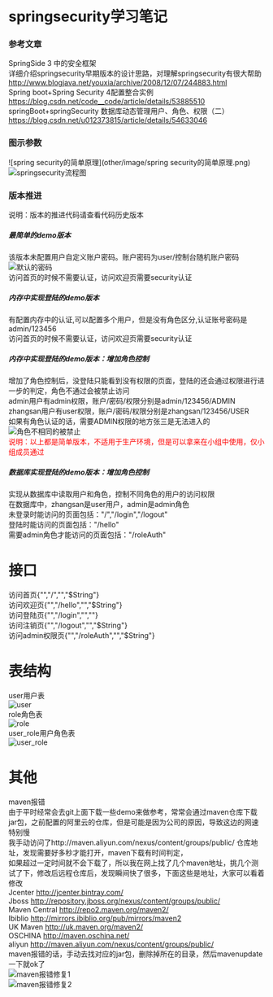 # springsecurity学习笔记  
### 参考文章  
SpringSide 3 中的安全框架  
详细介绍springsecurity早期版本的设计思路，对理解springsecurity有很大帮助  
http://www.blogjava.net/youxia/archive/2008/12/07/244883.html  
Spring boot+Spring Security 4配置整合实例  
https://blog.csdn.net/code__code/article/details/53885510  
springBoot+springSecurity 数据库动态管理用户、角色、权限（二）  
https://blog.csdn.net/u012373815/article/details/54633046  
### 图示参数  
![spring security的简单原理](other/image/spring security的简单原理.png)  
![springsecurity流程图](other/image/springsecurity流程图.png)  
### 版本推进  
说明：版本的推进代码请查看代码历史版本  
##### 最简单的demo版本  
该版本未配置用户自定义账户密码。账户密码为user/控制台随机账户密码  
![默认的密码](other/image/默认的密码.png)  
访问首页的时候不需要认证，访问欢迎页需要security认证  
##### 内存中实现登陆的demo版本  
有配置内存中的认证,可以配置多个用户，但是没有角色区分,认证账号密码是admin/123456  
访问首页的时候不需要认证，访问欢迎页需要security认证  
##### 内存中实现登陆的demo版本：增加角色控制  
增加了角色控制后，没登陆只能看到没有权限的页面，登陆的还会通过权限进行进一步的判定，角色不通过会被禁止访问  
admin用户有admin权限，账户/密码/权限分别是admin/123456/ADMIN  
zhangsan用户有user权限，账户/密码/权限分别是zhangsan/123456/USER  
如果有角色认证的话，需要ADMIN权限的地方张三是无法进入的  
![角色不相同的被禁止](other/image/角色不相同的被禁止.png)  
<font color=red>说明：以上都是简单版本，不适用于生产环境，但是可以拿来在小组中使用，仅小组成员通过</font>  
##### 数据库实现登陆的demo版本：增加角色控制  
实现从数据库中读取用户和角色，控制不同角色的用户的访问权限  
在数据库中，zhangsan是user用户，admin是admin角色  
未登录时能访问的页面包括："/","/login","/logout"  
登陆时能访问的页面包括："/hello"  
需要admin角色才能访问的页面包括："/roleAuth"  
# 接口  
访问首页{"","/","","$String"}  
访问欢迎页{"","/hello","","$String"}  
访问登陆页{"","/login","",""}  
访问注销页{"","/logout","","$String"}  
访问admin权限页{"","/roleAuth","","$String"}  
# 表结构  
user用户表  
![user](other/image/user.png)  
role角色表  
![role](other/image/role.png)  
user_role用户角色表  
![user_role](other/image/user_role.png)  
# 其他  
maven报错  
由于平时经常会去git上面下载一些demo来做参考，常常会通过maven仓库下载jar包，之前配置的阿里云的仓库，但是可能是因为公司的原因，导致这边的网速特别慢  
我手动访问了http://maven.aliyun.com/nexus/content/groups/public/ 仓库地址，发现需要好多秒才能打开，maven下载有时间判定，  
如果超过一定时间就不会下载了，所以我在网上找了几个maven地址，挑几个测试了下，修改后远程仓库后，发现瞬间快了很多，下面这些是地址，大家可以看着修改  
Jcenter http://jcenter.bintray.com/  
Jboss http://repository.jboss.org/nexus/content/groups/public/  
Maven Central http://repo2.maven.org/maven2/  
Ibiblio http://mirrors.ibiblio.org/pub/mirrors/maven2  
UK Maven http://uk.maven.org/maven2/  
OSCHINA http://maven.oschina.net/  
aliyun http://maven.aliyun.com/nexus/content/groups/public/  
maven报错的话，手动去找对应的jar包，删除掉所在的目录，然后mavenupdate一下就ok了  
![maven报错修复1](other/image/maven报错修复1.png)  
![maven报错修复2](other/image/maven报错修复2.png)  